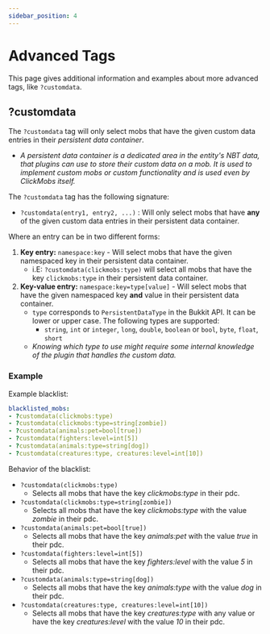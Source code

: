 ```yaml
---
sidebar_position: 4
---
```

# Advanced Tags
This page gives additional information and examples about more advanced tags, like `?customdata`.

## ?customdata
The `?customdata` tag will only select mobs that have the given custom data entries in their _persistent data container_.
- _A persistent data container is a dedicated area in the entity's NBT data, that plugins can use to store their custom data on a mob.
It is used to implement custom mobs or custom functionality and is used even by ClickMobs itself._

The `?customdata` tag has the following signature:
- `?customdata(entry1, entry2, ...)` : Will only select mobs that have **any** of the given custom data entries in their persistent data container.

Where an entry can be in two different forms:

1. **Key entry:** `namespace:key` - Will select mobs that have the given namespaced key in their persistent data container. 
   - i.E: `?customdata(clickmobs:type)` will select all mobs that have the key `clickmobs:type` in their persistent data container.
2. **Key-value entry:** `namespace:key=type[value]` - Will select mobs that have the given namespaced key **and** value in their persistent data container.
   - `type` corresponds to `PersistentDataType` in the Bukkit API. It can be lower or upper case. The following types are supported:
     - `string`, `int` or `integer`, `long`, `double`, `boolean` or `bool`, `byte`, `float`, `short`
   - _Knowing which type to use might require some internal knowledge of the plugin that handles the custom data._

### Example
Example blacklist:
```yaml
blacklisted_mobs:
- ?customdata(clickmobs:type)
- ?customdata(clickmobs:type=string[zombie])
- ?customdata(animals:pet=bool[true])
- ?customdata(fighters:level=int[5])
- ?customdata(animals:type=string[dog])
- ?customdata(creatures:type, creatures:level=int[10])
```
Behavior of the blacklist:
- `?customdata(clickmobs:type)`
  - Selects all mobs that have the key *clickmobs:type* in their pdc.
- `?customdata(clickmobs:type=string[zombie])`
  - Selects all mobs that have the key *clickmobs:type* with the value *zombie* in their pdc.
- `?customdata(animals:pet=bool[true])`
  - Selects all mobs that have the key *animals:pet* with the value *true* in their pdc.
- `?customdata(fighters:level=int[5])`
  - Selects all mobs that have the key *fighters:level* with the value *5* in their pdc.
- `?customdata(animals:type=string[dog])`
  - Selects all mobs that have the key *animals:type* with the value *dog* in their pdc.
- `?customdata(creatures:type, creatures:level=int[10])`
    - Selects all mobs that have the key *creatures:type* with any value or have the key *creatures:level* with the value *10* in their pdc.

